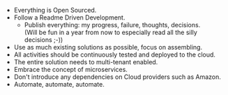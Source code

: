 <!-- Principles -->
- Everything is Open Sourced.
- Follow a Readme Driven Development.
    - Publish everything: my progress, failure, thoughts, decisions.  
    (Will be fun in a year from now to especially read all the silly decisions ;-))
- Use as much existing solutions as possible, focus on assembling.
- All activities should be continuously tested and deployed to the cloud.
- The entire solution needs to multi-tenant enabled.
- Embrace the concept of microservices.
- Don't introduce any dependencies on Cloud providers such as Amazon.
- Automate, automate, automate.
